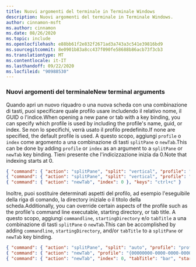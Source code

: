```yaml
---
title: Nuovi argomenti del terminale in Terminale Windows
description: Nuovi argomenti del terminale in Terminale Windows.
author: cinnamon-msft
ms.author: cinnamon
ms.date: 08/26/2020
ms.topic: include
ms.openlocfilehash: e88bb61f2e832f2671ad3a743a3c541e39816bd9
ms.sourcegitcommit: 8e0901b83a8cc437f090fe58688b86acb73f3cb3
ms.translationtype: MT
ms.contentlocale: it-IT
ms.lasthandoff: 09/22/2020
ms.locfileid: "90988530"
---
```

### <a name="new-terminal-arguments"></a><span data-ttu-id="6163f-103">Nuovi argomenti del terminale</span><span class="sxs-lookup"><span data-stu-id="6163f-103">New terminal arguments</span></span>

<span data-ttu-id="6163f-104">Quando apri un nuovo riquadro o una nuova scheda con una combinazione di tasti, puoi specificare quale profilo usare includendo il relativo nome, il GUID o l'indice.</span><span class="sxs-lookup"><span data-stu-id="6163f-104">When opening a new pane or tab with a key binding, you can specify which profile is used by including the profile's name, guid, or index.</span></span> <span data-ttu-id="6163f-105">Se non lo specifichi, verrà usato il profilo predefinito.</span><span class="sxs-lookup"><span data-stu-id="6163f-105">If none are specified, the default profile is used.</span></span> <span data-ttu-id="6163f-106">A questo scopo, aggiungi `profile` o `index` come argomento a una combinazione di tasti `splitPane` o `newTab`.</span><span class="sxs-lookup"><span data-stu-id="6163f-106">This can be done by adding `profile` or `index` as an argument to a `splitPane` or `newTab` key binding.</span></span> <span data-ttu-id="6163f-107">Tieni presente che l'indicizzazione inizia da 0.</span><span class="sxs-lookup"><span data-stu-id="6163f-107">Note that indexing starts at 0.</span></span>

```json
{ "command": { "action": "splitPane", "split": "vertical", "profile": "profile1" }, "keys": "ctrl+a" },
{ "command": { "action": "splitPane", "split": "vertical", "profile": "{00000000-0000-0000-0000-000000000000}" }, "keys": "ctrl+b" },
{ "command": { "action": "newTab", "index": 0 }, "keys": "ctrl+c" }
```

<span data-ttu-id="6163f-108">Inoltre, puoi sostituire determinati aspetti del profilo, ad esempio l'eseguibile della riga di comando, la directory iniziale o il titolo della scheda.</span><span class="sxs-lookup"><span data-stu-id="6163f-108">Additionally, you can override certain aspects of the profile such as the profile's command line executable, starting directory, or tab title.</span></span> <span data-ttu-id="6163f-109">A questo scopo, aggiungi `commandline`, `startingDirectory` e/o `tabTitle` a una combinazione di tasti `splitPane` o `newTab`.</span><span class="sxs-lookup"><span data-stu-id="6163f-109">This can be accomplished by adding `commandline`, `startingDirectory`, and/or `tabTitle` to a `splitPane` or `newTab` key binding.</span></span>

```json
{ "command": { "action": "splitPane", "split": "auto", "profile": "profile1", "commandline": "foo.exe" }, "keys": "ctrl+a" },
{ "command": { "action": "newTab", "profile": "{00000000-0000-0000-0000-000000000000}", "startingDirectory": "C:\\foo" }, "keys": "ctrl+b" },
{ "command": { "action": "newTab", "index": 0, "tabTitle": "bar", "startingDirectory": "C:\\foo", "commandline": "foo.exe" }, "keys": "ctrl+c" }
```
